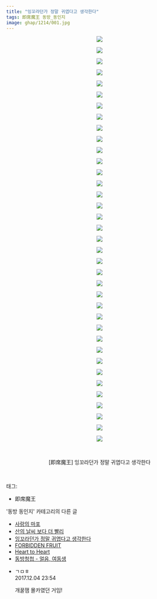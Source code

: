 ```yaml
---
title: "잉꼬라던가 정말 귀엽다고 생각한다"
tags: 即席魔王 동방_동인지
image: ghap/1214/001.jpg
---
```

<div class="article">
<p style="text-align: center; clear: none; float: none;"><img src="{{ site.nasurl }}/ghap/1214/001.jpg"/></p>
<p style="text-align: center; clear: none; float: none;"><img src="{{ site.nasurl }}/ghap/1214/002.jpg"/></p>
<p style="text-align: center; clear: none; float: none;"><img src="{{ site.nasurl }}/ghap/1214/003.jpg"/></p>
<p style="text-align: center; clear: none; float: none;"><img src="{{ site.nasurl }}/ghap/1214/004.jpg"/></p>
<p style="text-align: center; clear: none; float: none;"><img src="{{ site.nasurl }}/ghap/1214/005.jpg"/></p>
<p style="text-align: center; clear: none; float: none;"><img src="{{ site.nasurl }}/ghap/1214/006.jpg"/></p>
<p style="text-align: center; clear: none; float: none;"><img src="{{ site.nasurl }}/ghap/1214/007.jpg"/></p>
<p style="text-align: center; clear: none; float: none;"><img src="{{ site.nasurl }}/ghap/1214/008.jpg"/></p>
<p style="text-align: center; clear: none; float: none;"><img src="{{ site.nasurl }}/ghap/1214/009.jpg"/></p>
<p style="text-align: center; clear: none; float: none;"><img src="{{ site.nasurl }}/ghap/1214/010.jpg"/></p>
<p style="text-align: center; clear: none; float: none;"><img src="{{ site.nasurl }}/ghap/1214/011.jpg"/></p>
<p style="text-align: center; clear: none; float: none;"><img src="{{ site.nasurl }}/ghap/1214/012.jpg"/></p>
<p style="text-align: center; clear: none; float: none;"><img src="{{ site.nasurl }}/ghap/1214/013.jpg"/></p>
<p style="text-align: center; clear: none; float: none;"><img src="{{ site.nasurl }}/ghap/1214/014.jpg"/></p>
<p style="text-align: center; clear: none; float: none;"><img src="{{ site.nasurl }}/ghap/1214/015.jpg"/></p>
<p style="text-align: center; clear: none; float: none;"><img src="{{ site.nasurl }}/ghap/1214/016.jpg"/></p>
<p style="text-align: center; clear: none; float: none;"><img src="{{ site.nasurl }}/ghap/1214/017.jpg"/></p>
<p style="text-align: center; clear: none; float: none;"><img src="{{ site.nasurl }}/ghap/1214/018.jpg"/></p>
<p style="text-align: center; clear: none; float: none;"><img src="{{ site.nasurl }}/ghap/1214/019.jpg"/></p>
<p style="text-align: center; clear: none; float: none;"><img src="{{ site.nasurl }}/ghap/1214/020.jpg"/></p>
<p style="text-align: center; clear: none; float: none;"><img src="{{ site.nasurl }}/ghap/1214/021.jpg"/></p>
<p style="text-align: center; clear: none; float: none;"><img src="{{ site.nasurl }}/ghap/1214/022.jpg"/></p>
<p style="text-align: center; clear: none; float: none;"><img src="{{ site.nasurl }}/ghap/1214/023.jpg"/></p>
<p style="text-align: center; clear: none; float: none;"><img src="{{ site.nasurl }}/ghap/1214/024.jpg"/></p>
<p style="text-align: center; clear: none; float: none;"><img src="{{ site.nasurl }}/ghap/1214/025.jpg"/></p>
<p style="text-align: center; clear: none; float: none;"><img src="{{ site.nasurl }}/ghap/1214/026.jpg"/></p>
<p style="text-align: center; clear: none; float: none;"><img src="{{ site.nasurl }}/ghap/1214/027.jpg"/></p>
<p style="text-align: center; clear: none; float: none;"><img src="{{ site.nasurl }}/ghap/1214/028.jpg"/></p>
<p style="text-align: center; clear: none; float: none;"><img src="{{ site.nasurl }}/ghap/1214/029.jpg"/></p>
<p style="text-align: center; clear: none; float: none;"><img src="{{ site.nasurl }}/ghap/1214/030.jpg"/></p>
<p style="text-align: center; clear: none; float: none;"><img src="{{ site.nasurl }}/ghap/1214/031.jpg"/></p>
<p style="text-align: center; clear: none; float: none;"><img src="{{ site.nasurl }}/ghap/1214/032.jpg"/></p>
<p style="text-align: center; clear: none; float: none;"><img src="{{ site.nasurl }}/ghap/1214/033.jpg"/></p>
<p style="text-align: center; clear: none; float: none;"><img src="{{ site.nasurl }}/ghap/1214/034.jpg"/></p>
<p style="text-align: center; clear: none; float: none;"><img src="{{ site.nasurl }}/ghap/1214/035.jpg"/></p>
<p style="text-align: center; clear: none; float: none;"><img src="{{ site.nasurl }}/ghap/1214/036.jpg"/></p>
<p style="text-align: center; clear: none; float: none;"><img src="{{ site.nasurl }}/ghap/1214/037.jpg"/></p>
<p style="text-align: center; clear: none; float: none;"><br/></p>
<p style="text-align: center; clear: none; float: none;">[即席魔王] 잉꼬라던가 정말 귀엽다고 생각한다</p>
<p><br/></p>
</div><div class="tagTrail">
<p>태그: </p>
<ul>
<li>即席魔王</li>
</ul>
</div><div class="another">
<p>'동방 동인지' 카테고리의 다른 글</p>
<ul>
<li><a href="/2016-07-29-ghap_1216">사랑의 마포</a></li>
<li><a href="/2016-07-29-ghap_1215">산의 날씨 보다 더 빨리</a></li>
<li><a href="/2016-07-29-ghap_1214">잉꼬라던가 정말 귀엽다고 생각한다</a></li>
<li><a href="/2016-07-29-ghap_1213">FORBIDDEN FRUIT</a></li>
<li><a href="/2016-07-29-ghap_1212">Heart to Heart</a></li>
<li><a href="/2016-07-29-ghap_1211">동방청첩 - 얼음, 여동생</a></li>
</ul>
</div><div class="cb_module cb_fluid">
<div class="cb_wrt cb_profile">
<div class="comment">
<ul>
<li class="cb_thumb_off" id="comment15144947">
<div class="cb_comment_area">
<div class="cb_info_area">
<div class="cb_section">
<span class="cb_nick_name">ㄱㅁㅎ</span>
</div>
<div class="cb_section">
<span class="cb_date">2017.12.04 23:54 </span>
</div>
</div>
<div class="cb_dsc_comment">
<p class="cb_dsc">
											개꿀잼 몰카였던 거임!
										</p>
</div>
</div></li>
</ul>
</div>
</div><!-- commentList close -->
</div>
<br/>
<p id="refer"></p>
<br/>
